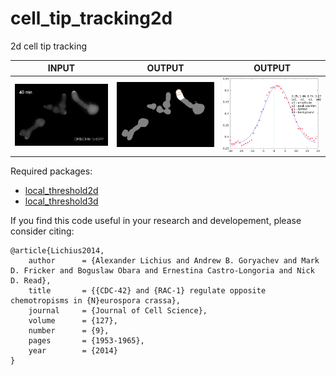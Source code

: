 # cell_tip_tracking2d
2d cell tip tracking<br/>

| INPUT | OUTPUT | OUTPUT |
| ------------- | ------------- | ------------- |
| <img src="https://github.com/BoguslawObara/cell_tip_tracking2d/blob/master/im/cell.png" width="250">  | <img src="https://github.com/BoguslawObara/cell_tip_tracking2d/blob/master/im/cell_tip.png" width="250"> | <img src="https://github.com/BoguslawObara/cell_tip_tracking2d/blob/master/im/cell_profile.png" width="250"> |

Required packages:
- [local_threshold2d](../../../local_threshold2d)
- [local_threshold3d](../../../local_threshold3d)

If you find this code useful in your research and developement, please consider citing:

    @article{Lichius2014,
        author      = {Alexander Lichius and Andrew B. Goryachev and Mark D. Fricker and Boguslaw Obara and Ernestina Castro-Longoria and Nick D. Read},
        title       = {{CDC-42} and {RAC-1} regulate opposite chemotropisms in {N}eurospora crassa},
        journal     = {Journal of Cell Science},
        volume      = {127},
        number      = {9},
        pages       = {1953-1965},    
        year        = {2014}
    }

